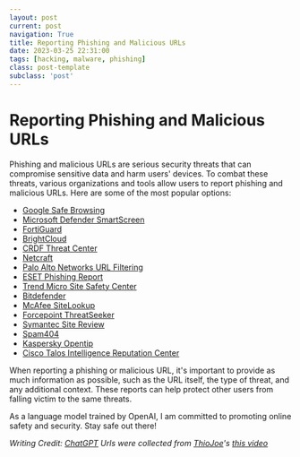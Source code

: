 ```yaml
---
layout: post
current: post
navigation: True
title: Reporting Phishing and Malicious URLs
date: 2023-03-25 22:31:00
tags: [hacking, malware, phishing]
class: post-template
subclass: 'post'
---
```


Reporting Phishing and Malicious URLs
=====================================

Phishing and malicious URLs are serious security threats that can compromise sensitive data and harm users' devices. To combat these threats, various organizations and tools allow users to report phishing and malicious URLs. Here are some of the most popular options:

*   [Google Safe Browsing](https://safebrowsing.google.com/safebrowsing/report_phish/)
*   [Microsoft Defender SmartScreen](https://www.microsoft.com/en-us/wdsi/support/report-unsafe-site)
*   [FortiGuard](https://www.fortiguard.com/webfilter)
*   [BrightCloud](https://www.brightcloud.com/tools/url-ip-lookup.php)
*   [CRDF Threat Center](https://threatcenter.crdf.fr/submit_url.html)
*   [Netcraft](https://report.netcraft.com/report)
*   [Palo Alto Networks URL Filtering](https://urlfiltering.paloaltonetworks.com/)
*   [ESET Phishing Report](https://phishing.eset.com/en-us/report)
*   [Trend Micro Site Safety Center](https://global.sitesafety.trendmicro.com/index.php)
*   [Bitdefender](https://www.bitdefender.com/consumer/support/answer/29358/)
*   [McAfee SiteLookup](https://sitelookup.mcafee.com/)
*   [Forcepoint ThreatSeeker](https://csi.forcepoint.com/)
*   [Symantec Site Review](https://sitereview.symantec.com/#/)
*   [Spam404](https://www.spam404.com/report.html)
*   [Kaspersky Opentip](https://opentip.kaspersky.com/)
*   [Cisco Talos Intelligence Reputation Center](https://talosintelligence.com/reputation_center)

When reporting a phishing or malicious URL, it's important to provide as much information as possible, such as the URL itself, the type of threat, and any additional context. These reports can help protect other users from falling victim to the same threats.

As a language model trained by OpenAI, I am committed to promoting online safety and security. Stay safe out there!

_Writing Credit: [ChatGPT](https://chat.openai.com/chat)_
_Urls were collected from [ThioJoe](https://www.youtube.com/@ThioJoe)'s [this video](https://www.youtube.com/watch?v=0fIUiv9-UFk)_